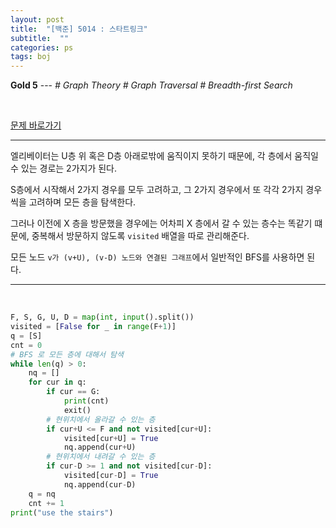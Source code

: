 ```yaml
---
layout: post
title:  "[백준] 5014 : 스타트링크"
subtitle:  ""
categories: ps
tags: boj
---
```


**Gold 5** --- *# Graph Theory # Graph Traversal # Breadth-first Search*

<br>

[문제 바로가기](https://www.acmicpc.net/problem/5014)

---

엘리베이터는 U층 위 혹은 D층 아래로밖에 움직이지 못하기 때문에, 각 층에서 움직일 수 있는 경로는 2가지가 된다.

S층에서 시작해서 2가지 경우를 모두 고려하고, 그 2가지 경우에서 또 각각 2가지 경우씩을 고려하며 모든 층을 탐색한다.

그러나 이전에 X 층을 방문했을 경우에는 어차피 X 층에서 갈 수 있는 층수는 똑같기 떄문에, 중복해서 방문하지 않도록 ```visited``` 배열을 따로 관리해준다.

모든 노드 ```v가 (v+U), (v-D) 노드와 연결된 그래프```에서 일반적인 BFS를 사용하면 된다.

---
<br>

```python
F, S, G, U, D = map(int, input().split())
visited = [False for _ in range(F+1)]
q = [S]
cnt = 0
# BFS 로 모든 층에 대해서 탐색
while len(q) > 0:
    nq = []
    for cur in q:
        if cur == G:
            print(cnt)
            exit()
        # 현위치에서 올라갈 수 있는 층
        if cur+U <= F and not visited[cur+U]:
            visited[cur+U] = True
            nq.append(cur+U)
        # 현위치에서 내려갈 수 있는 층
        if cur-D >= 1 and not visited[cur-D]:
            visited[cur-D] = True
            nq.append(cur-D)
    q = nq
    cnt += 1
print("use the stairs")
```
